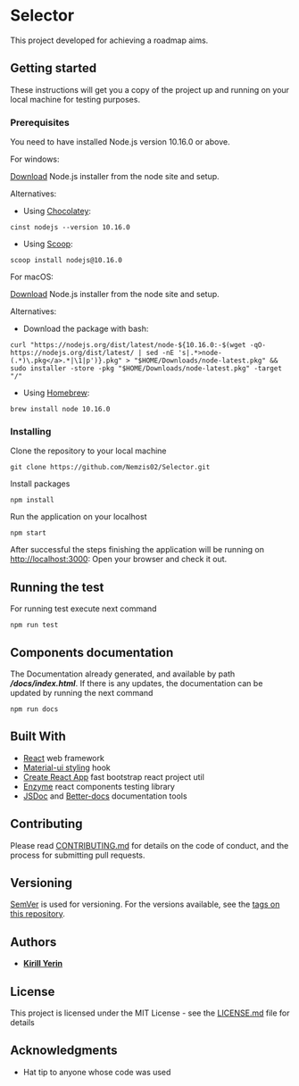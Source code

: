 # Selector

This project developed for achieving a roadmap aims.

## Getting started

These instructions will get you a copy of the project up and running on your local machine for testing purposes.

### Prerequisites

You need to have installed Node.js version 10.16.0 or above.

For windows:

[Download](https://nodejs.org/download/release/v10.16.0/node-v10.16.0-x64.msi) Node.js installer from the node site and setup.

Alternatives:

* Using [Chocolatey](https://chocolatey.org/):

```
cinst nodejs --version 10.16.0
```

* Using [Scoop](https://scoop.sh/):

```
scoop install nodejs@10.16.0
```

For macOS:

[Download](https://nodejs.org/download/release/v10.16.0/node-v10.16.0.pkg) Node.js installer from the node site and setup.

Alternatives:

* Download the package with bash:

```
curl "https://nodejs.org/dist/latest/node-${10.16.0:-$(wget -qO- https://nodejs.org/dist/latest/ | sed -nE 's|.*>node-(.*)\.pkg</a>.*|\1|p')}.pkg" > "$HOME/Downloads/node-latest.pkg" && sudo installer -store -pkg "$HOME/Downloads/node-latest.pkg" -target "/"
```

* Using [Homebrew](https://brew.sh/):

```
brew install node 10.16.0
```

### Installing

Clone the repository to your local machine

```
git clone https://github.com/Nemzis02/Selector.git
```

Install packages

```
npm install
```

Run the application on your localhost

```
npm start
```

After successful the steps finishing the application will be running on [http://localhost:3000](http://localhost:3000): Open your browser and check it out.


## Running the test

For running test execute next command

```
npm run test
```

## Components documentation

The Documentation already generated, and available by path ***/docs/index.html***. If there is any updates, the documentation can be updated by running the next command

```
npm run docs
```

## Built With

* [React](https://reactjs.org/) web framework
* [Material-ui styling](https://material-ui.com/ru/styles/basics/) hook
* [Create React App](https://create-react-app.dev/docs/getting-started/) fast bootstrap react project util
* [Enzyme](https://enzymejs.github.io/enzyme/) react components testing library
* [JSDoc](https://jsdoc.app/) and [Better-docs](https://www.npmjs.com/package/better-docs) documentation tools

## Contributing

Please read [CONTRIBUTING.md](CONTRIBUTING.md) for details on the code of conduct, and the process for submitting pull requests.

## Versioning

[SemVer](http://semver.org/) is used for versioning. For the versions available, see the [tags on this repository](https://github.com/Nemzis02/Selector/releases). 

## Authors

* [**Kirill Yerin** ](https://github.com/Nemzis02)

## License

This project is licensed under the MIT License - see the [LICENSE.md](LICENSE.md) file for details

## Acknowledgments

* Hat tip to anyone whose code was used